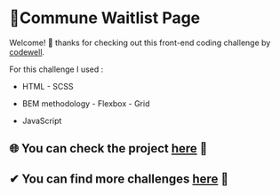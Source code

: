 
# 💠Commune Waitlist Page

Welcome! 👋 thanks for checking out this front-end coding challenge by [codewell](https://www.codewell.cc/).

For this challenge I used :

- HTML - SCSS

- BEM methodology - Flexbox - Grid

- JavaScript


## 🌐 You can check the project [here](https://vladimirvaldes.github.io/WaitList_LP/) 👀
## ✔ You can find more challenges [here](https://www.codewell.cc/challenges) 👀




